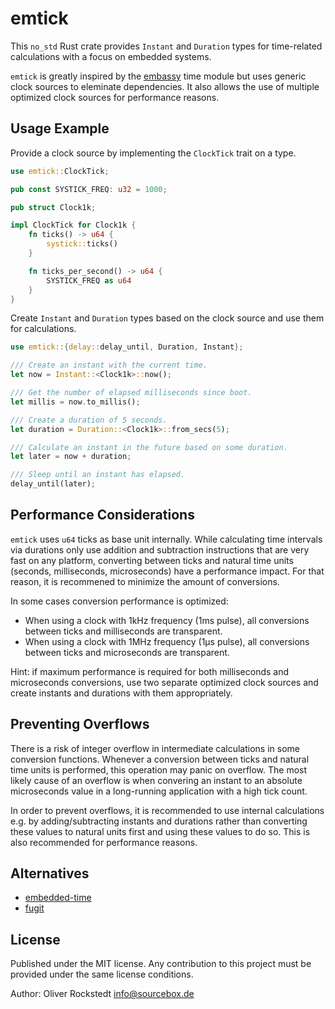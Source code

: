 # emtick

This `no_std` Rust crate provides `Instant` and `Duration` types for time-related calculations with a focus on embedded systems.

`emtick` is greatly inspired by the [embassy](https://github.com/embassy-rs/embassy) time module but uses generic clock sources to eleminate dependencies. It also allows the use of multiple optimized clock sources for performance reasons.

## Usage Example

Provide a clock source by implementing the `ClockTick` trait on a type.

```rust
use emtick::ClockTick;

pub const SYSTICK_FREQ: u32 = 1000;

pub struct Clock1k;

impl ClockTick for Clock1k {
    fn ticks() -> u64 {
        systick::ticks()
    }

    fn ticks_per_second() -> u64 {
        SYSTICK_FREQ as u64
    }
}
```

Create `Instant` and `Duration` types based on the clock source and use them for calculations.

```rust
use emtick::{delay::delay_until, Duration, Instant};

/// Create an instant with the current time.
let now = Instant::<Clock1k>::now();

/// Get the number of elapsed milliseconds since boot.
let millis = now.to_millis();

/// Create a duration of 5 seconds.
let duration = Duration::<Clock1k>::from_secs(5);

/// Calculate an instant in the future based on some duration.
let later = now + duration;

/// Sleep until an instant has elapsed.
delay_until(later);
```

## Performance Considerations

`emtick` uses `u64` ticks as base unit internally. While calculating time intervals via durations only use addition and subtraction instructions that are very fast on any platform, converting between ticks and natural time units (seconds, milliseconds, microseconds) have a performance impact. For that reason, it is recommened to minimize the amount of conversions.

In some cases conversion performance is optimized:

- When using a clock with 1kHz frequency (1ms pulse), all conversions between ticks and milliseconds are transparent.
- When using a clock with 1MHz frequency (1µs pulse), all conversions between ticks and microseconds are transparent.

Hint: if maximum performance is required for both milliseconds and microseconds conversions, use two separate optimized clock sources and create instants and durations with them appropriately.

## Preventing Overflows

There is a risk of integer overflow in intermediate calculations in some conversion functions. Whenever a conversion between ticks and natural time units is performed, this operation may panic on overflow. The most likely cause of an overflow is when convering an instant to an absolute microseconds value in a long-running application with a high tick count.

In order to prevent overflows, it is recommended to use internal calculations e.g. by adding/subtracting instants and durations rather than converting these values to natural units first and using these values to do so. This is also recommended for performance reasons.

## Alternatives

- [embedded-time](https://github.com/FluenTech/embedded-time/)
- [fugit](https://github.com/korken89/fugit)

## License

Published under the MIT license. Any contribution to this project must be provided under the same license conditions.

Author: Oliver Rockstedt <info@sourcebox.de>
